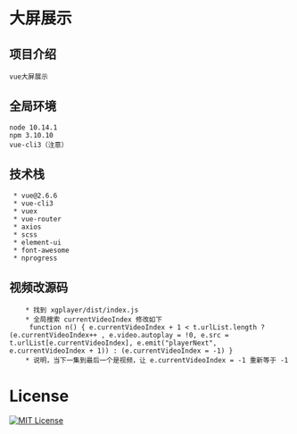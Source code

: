 # 大屏展示

## 项目介绍

```shell
vue大屏展示
```


## 全局环境

```shell
node 10.14.1
npm 3.10.10
vue-cli3（注意）
```
## 技术栈

```shell
 * vue@2.6.6
 * vue-cli3
 * vuex
 * vue-router
 * axios
 * scss
 * element-ui
 * font-awesome
 * nprogress
```
## 视频改源码

```shell
    * 找到 xgplayer/dist/index.js 
    * 全局搜索 currentVideoIndex 修改如下
     function n() { e.currentVideoIndex + 1 < t.urlList.length ? (e.currentVideoIndex++ , e.video.autoplay = !0, e.src = t.urlList[e.currentVideoIndex], e.emit("playerNext", e.currentVideoIndex + 1)) : (e.currentVideoIndex = -1) } 
    * 说明，当下一集到最后一个是视频，让 e.currentVideoIndex = -1 重新等于 -1
```

# License

[![MIT License](https://img.shields.io/badge/license-MIT-blue.svg?style=flat)](/LICENSE)